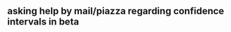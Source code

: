asking help by mail/piazza regarding confidence intervals in beta
-----------------------------------------------------------------

